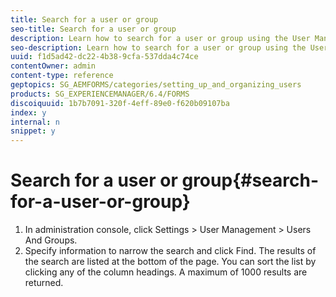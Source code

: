 ```yaml
---
title: Search for a user or group
seo-title: Search for a user or group
description: Learn how to search for a user or group using the User Management settings in the administration console.
seo-description: Learn how to search for a user or group using the User Management settings in the administration console.
uuid: f1d5ad42-dc22-4b38-9cfa-537dda4c74ce
contentOwner: admin
content-type: reference
geptopics: SG_AEMFORMS/categories/setting_up_and_organizing_users
products: SG_EXPERIENCEMANAGER/6.4/FORMS
discoiquuid: 1b7b7091-320f-4eff-89e0-f620b09107ba
index: y
internal: n
snippet: y
---
```


# Search for a user or group{#search-for-a-user-or-group}

1. In administration console, click Settings &gt; User Management &gt; Users And Groups.
1. Specify information to narrow the search and click Find. The results of the search are listed at the bottom of the page. You can sort the list by clicking any of the column headings. A maximum of 1000 results are returned.

